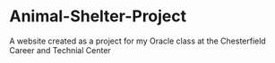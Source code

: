 # Animal-Shelter-Project
A website created as a project for my Oracle class at the Chesterfield Career and Technial Center
